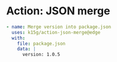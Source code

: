 # Action: JSON merge

```yaml
- name: Merge version into package.json
  uses: k15g/action-json-merge@edge
  with:
    file: package.json
    data: |
      version: 1.0.5
```